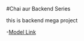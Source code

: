#Chai aur Backend Series

this is backend mega project

-[Model Link](https://app.eraser.io/workspace/YtPqZ1VogxGy1jzIDkzj)